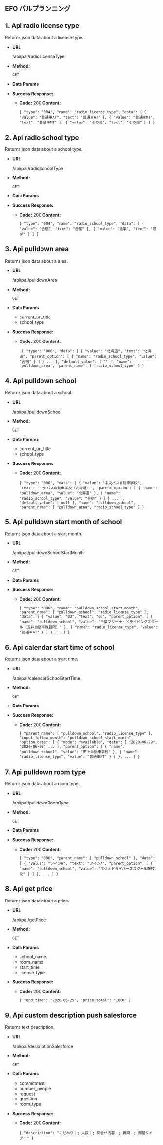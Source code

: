 ## **EFO パルプランニング**
## 1. Api radio license type
Returns json data about a license type.

- **URL**

  /api/pal/radioLicenseType

- **Method:**

  `GET`

- **Data Params**

- **Success Response:**

  - **Code:** 200
    **Content:** 
    
    `{
         "type": "004",
         "name": "radio_license_type",
         "data": [
             {
                 "value": "普通車AT",
                 "text": "普通車AT"
             },
             {
                 "value": "普通車MT",
                 "text": "普通車MT"
             },
             {
                 "value": "その他",
                 "text": "その他"
             }
         ]
     }`

## 2. Api radio school type
Returns json data about a school type.

- **URL**

  /api/pal/radioSchoolType

- **Method:**

  `GET`

- **Data Params**

- **Success Response:**

  - **Code:** 200
    **Content:** 
    
    `{
         "type": "004",
         "name": "radio_school_type",
         "data": [
             {
                 "value": "合宿",
                 "text": "合宿"
             },
             {
                 "value": "通学",
                 "text": "通学"
             }
         ]
     }`

## 3. Api pulldown area
Returns json data about a area.

- **URL**

  /api/pal/pulldownArea

- **Method:**

  `GET`

- **Data Params**
    + current_url_title
    + school_type
    
- **Success Response:**

  - **Code:** 200
    **Content:** 
    
    ` {
          "type": "006",
          "data": [
              {
                  "value": "北海道",
                  "text": "北海道",
                  "parent_option": [
                      {
                          "name": "radio_school_type",
                          "value": "合宿"
                      }
                  ]
              }
              ...
          ],
          "default_value": [
              ""
          ],
          "name": "pulldown_area",
          "parent_name": [
              "radio_school_type"
          ]
      }`

## 4. Api pulldown school
Returns json data about a school.

- **URL**

  /api/pal/pulldownSchool

- **Method:**

  `GET`

- **Data Params**
    + current_url_title
    + school_type
    
- **Success Response:**

  - **Code:** 200
    **Content:** 
    
    `{
         "type": "006",
         "data": [
             {
                 "value": "中央バス自動車学校",
                 "text": "中央バス自動車学校（北海道）",
                 "parent_option": [
                     {
                         "name": "pulldown_area",
                         "value": "北海道"
                     },
                     {
                         "name": "radio_school_type",
                         "value": "合宿"
                     }
                 ]
             }
             ...
         ],
         "default_value": [
             null
         ],
         "name": "pulldown_school",
         "parent_name": [
             "pulldown_area",
             "radio_school_type"
         ]
     }`

## 5. Api pulldown start month of school
Returns json data about a start month.

- **URL**

  /api/pal/pulldownSchoolStartMonth

- **Method:**

  `GET`

- **Data Params**
    
- **Success Response:**

  - **Code:** 200
    **Content:** 
    
    `{
         "type": "006",
         "name": "pulldown_school_start_month",
         "parent_name": [
             "pulldown_school",
             "radio_license_type"
         ],
         "data": [
             {
                 "value": "03",
                 "text": "03",
                 "parent_option": [
                     {
                         "name": "pulldown_school",
                         "value": "千葉マリーナ・ドライビングスクール（五井自動車教習所）"
                     },
                     {
                         "name": "radio_license_type",
                         "value": "普通車AT"
                     }
                 ]
             }
             ...
         ]
     }`
     
 ## 6. Api calendar start time of school
 Returns json data about a start time.
 
 - **URL**
 
   /api/pal/calendarSchoolStartTime
 
 - **Method:**
 
   `GET`
 
 - **Data Params**     
     
 - **Success Response:**
 
   - **Code:** 200
     **Content:** 
     
     `{
          "parent_name": [
              "pulldown_school",
              "radio_license_type"
          ],
          "input_follow_month": "pulldown_school_start_month",
          "option_date": [
              {
                  "mode": "available",
                  "date": [
                        "2020-06-29",
                        "2020-06-30"
                        ...
                  ],
                  "parent_option": [
                      {
                          "name": "pulldown_school",
                          "value": "田上自動車学校"
                      },
                      {
                          "name": "radio_license_type",
                          "value": "普通車MT"
                      }
                  ]
              },
              ...
          ]
      }`

## 7. Api pulldown room type
 Returns json data about a room type.
 
 - **URL**
 
   /api/pal/pulldownRoomType
 
 - **Method:**
 
   `GET`
 
 - **Data Params**     
     
 - **Success Response:**
 
   - **Code:** 200
     **Content:** 
     
     `{
          "type": "006",
          "parent_name": [
              "pulldown_school"
          ],
          "data": [
              {
                  "value": "ツインA",
                  "text": "ツインA",
                  "parent_option": [
                      {
                          "name": "pulldown_school",
                          "value": "マジオドライバーズスクール藤枝校"
                      }
                  ]
              },
              ...
          ]
      }`
      
## 8. Api get price
 Returns json data about a price.
 
 - **URL**
 
   /api/pal/getPrice
 
 - **Method:**
 
   `GET`
 
 - **Data Params**
     + school_name
     + room_name
     + start_time
     + license_type
     
 - **Success Response:**
 
   - **Code:** 200
     **Content:** 
     
     `{
          "end_time": "2020-06-29",
          "price_total": "1000"
      }`
      
## 9. Api custom description push salesforce
 Returns text description.
 
 - **URL**
 
   /api/pal/descriptionSalesforce
 
 - **Method:**
 
   `GET`
 
 - **Data Params**
     + commitment
     + number_people
     + request
     + question
     + room_type
     
 - **Success Response:**
 
   - **Code:** 200
     **Content:** 
     
     `{
          "description": "こだわり：; 人数：; 問合せ内容：; 質問：; 部屋タイプ："
      }`